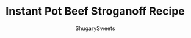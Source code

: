 ---
layout: ../../layouts/MarkdownPostLayout.astro
title: Instant Pot Beef Stroganoff Recipe
author: ShugarySweets
pubDate: 2019-09-25
description: "This Easy Instant Pot Beef Stroganoff Recipe is the perfect weeknight meal. Tender beef with a thick and creamy mushroom sauce. Your family will love it!"
image_url: https://www.shugarysweets.com/wp-content/uploads/2019/09/instant-pot-beef-stroganoff-6.jpg
tags: ["Main Dish","American"]
calories: 510
protein: 38
carbohydrates: 22
fats: 30
fiber: 2
ingredients: ["2 pound beef round steak, cut into 1-inch cubes","1 teaspoon kosher salt ","1/2 teaspoon black pepper","4 Tablespoons unsalted butter, divided","16 ounce package white mushrooms, cleaned and quartered","1 medium white onion, diced","2 cloves garlic, pressed","2 Tablespoons tomato paste","1 1/2 cups beef broth","2 Tablespoons cornstarch","3 Tablespoons cold water","1/2 cup sour cream","16 ounce egg noodles"]
serves: 6
time: "40 minutes"
prepTime: "5 minutes"
instructions: ["Cut beef into 1-inch cubes or strips. Season generously with salt and pepper. Select \"SAUTE\" to start heating the instant pot. Add 2 Tbsp of the butter and brown the meat in a single layer in the bottom. Once browned, remove to a plate and continue browning all the meat. This may take a few minutes.","Once all the meat is browned, add remaining 2 Tbsp butter to the pot. Add onion and mushrooms and cook for about 3 minutes, until the onions are soft. ","Add garlic, tomato paste, and beef broth to the Instant Pot. Stir until bits on the bottom of pot come loose. Turn off. Add meat back to the pressure cooker.","Secure lid and make sure the valve on top is set to \"SEALING.\" Select \"high pressure\" and set for 18 minutes.","While the beef stroganoff cooks, prepare egg noodles according to package directions. Drain and set aside.","When the cook time ends, let pressure release naturally for ten minutes, then do a quick release until the valve drops. Open the lid.","In a small bowl, whisk the cornstarch with cold water until smooth. Add this slurry to the instant pot and select \"SAUTE.\" Continue cooking until the sauce begins to thicken and boil (it will only take a couple minutes).","Remove a small spoonful of the sauce and place it in a bowl with the sour cream. Whisk together then pour into instant pot. Stir until smooth. Add cooked noodles and serve with parsley."]
nutrition: ["510 calories","22 grams carbohydrates","148 milligrams cholesterol","30 grams fat","2 grams fiber","38 grams protein","13 grams saturated fat","398 milligrams sodium","3 grams sugar","1 grams trans fat","13 grams unsaturated fat"]
---